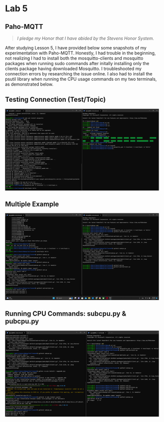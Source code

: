 # Lab 5
## Paho-MQTT
> *I pledge my Honor that I have abided by the Stevens Honor System.*

After studying Lesson 5, I have provided below some snapshots of my experimentation with Paho-MQTT. Honestly, I had trouble in the beginning, not realizing I had to install both the mosquitto-clients and mosquitto packages when running sudo commands after initally installing only the clients package having downloaded Mosquitto. I troubleshooted my connection errors by researching the issue online. I also had to install the psutil library when running the CPU usage commands on my two terminals, as demonstrated below. 

## Testing Connection (Test/Topic)

![Testing Connection](https://github.com/dyassa123/CPE322A/blob/main/Lab%205/Media/Testing%20Connection%20(TestTopic).png)

## Multiple Example

![Multiple Example](https://github.com/dyassa123/CPE322A/blob/main/Lab%205/Media/Multiple%20Example.png)

## Running CPU Commands: subcpu.py & pubcpu.py

![Running CPU Commands: subcpu.py & pubcpu.py](https://github.com/dyassa123/CPE322A/blob/main/Lab%205/Media/Running%20CPU%20Commands.png)

